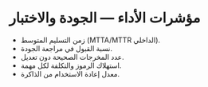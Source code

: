 # مؤشرات الأداء — الجودة والاختبار

- زمن التسليم المتوسط (MTTA/MTTR الداخلي).
- نسبة القبول في مراجعة الجودة.
- عدد المخرجات الصحيحة دون تعديل.
- استهلاك الرموز والتكلفة لكل مهمة.
- معدل إعادة الاستخدام من الذاكرة.
